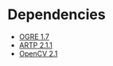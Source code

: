 Dependencies
============

 * [OGRE 1.7](http://www.ogre3d.org/)
 * [ARTP 2.1.1](http://handheldar.icg.tugraz.at/artoolkitplus.php) 
 * [OpenCV 2.1](http://opencv.org/)